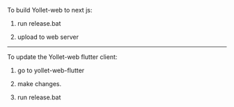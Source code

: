 To build Yollet-web to next js:

1. run release.bat

2. upload to web server

---------------------------------------------------------

To update the Yollet-web flutter client:

1. go to yollet-web-flutter

2. make changes.

3. run release.bat